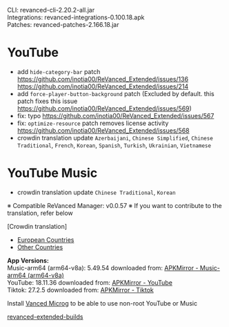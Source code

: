 CLI: revanced-cli-2.20.2-all.jar  
Integrations: revanced-integrations-0.100.18.apk  
Patches: revanced-patches-2.166.18.jar  

YouTube
==
- add `hide-category-bar` patch https://github.com/inotia00/ReVanced_Extended/issues/136 https://github.com/inotia00/ReVanced_Extended/issues/214
- add `force-player-button-background` patch (Excluded by default. this patch fixes this issue https://github.com/inotia00/ReVanced_Extended/issues/569)
- fix: typo https://github.com/inotia00/ReVanced_Extended/issues/567
- fix: `optimize-resource` patch removes license activity https://github.com/inotia00/ReVanced_Extended/issues/568
- crowdin translation update
`Azerbaijani`, `Chinese Simplified`, `Chinese Traditional`, `French`, `Korean`, `Spanish`, `Turkish`, `Ukrainian`, `Vietnamese`


YouTube Music
==
- crowdin translation update
`Chinese Traditional`, `Korean`


※ Compatible ReVanced Manager: v0.0.57
※ If you want to contribute to the translation, refer below

[Crowdin translation]
- [European Countries](https://crowdin.com/project/revancedextendedeu)
- [Other Countries](https://crowdin.com/project/revancedextended)
  
**App Versions:**  
Music-arm64 (arm64-v8a): 5.49.54
downloaded from: [APKMirror - Music-arm64 (arm64-v8a)](https://www.apkmirror.com/apk/google-inc/youtube-music/youtube-music-5-49-54-release/youtube-music-5-49-54-2-android-apk-download/)  
YouTube: 18.11.36
downloaded from: [APKMirror - YouTube](https://www.apkmirror.com/apk/google-inc/youtube/youtube-18-11-36-release/youtube-18-11-36-android-apk-download/)  
Tiktok: 27.2.5
downloaded from: [APKMirror - Tiktok](https://www.apkmirror.com/apk/tiktok-pte-ltd/tik-tok-including-musical-ly/tik-tok-including-musical-ly-27-2-5-release/tiktok-27-2-5-android-apk-download/)  

Install [Vanced Microg](https://github.com/inotia00/VancedMicroG/releases) to be able to use non-root YouTube or Music  

[revanced-extended-builds](https://github.com/E85Addict/revanced-extended-builds)  
